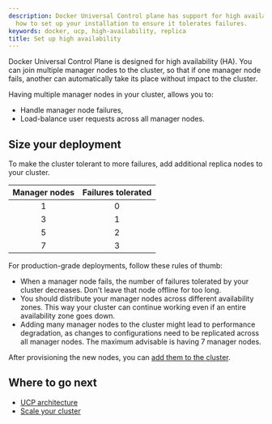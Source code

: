 ```yaml
---
description: Docker Universal Control plane has support for high availability. Learn
  how to set up your installation to ensure it tolerates failures.
keywords: docker, ucp, high-availability, replica
title: Set up high availability
---
```


Docker Universal Control Plane is designed for high availability (HA). You can
join multiple manager nodes to the cluster, so that if one manager node fails,
another can automatically take its place without impact to the cluster.

Having multiple manager nodes in your cluster, allows you to:

* Handle manager node failures,
* Load-balance user requests across all manager nodes.

## Size your deployment

To make the cluster tolerant to more failures, add additional replica nodes to
your cluster.

| Manager nodes | Failures tolerated |
|:-------------:|:------------------:|
|       1       |         0          |
|       3       |         1          |
|       5       |         2          |
|       7       |         3          |


For production-grade deployments, follow these rules of thumb:

* When a manager node fails, the number of failures tolerated by your cluster
decreases. Don't leave that node offline for too long.
* You should distribute your manager nodes across different availability zones.
This way your cluster can continue working even if an entire availability zone
goes down.
* Adding many manager nodes to the cluster might lead to performance
degradation, as changes to configurations need to be replicated across all
manager nodes. The maximum advisable is having 7 manager nodes.

After provisioning the new nodes, you can
[add them to the cluster](../install/scale-your-cluster.md).


## Where to go next

* [UCP architecture](../architecture.md)
* [Scale your cluster](../install/scale-your-cluster.md)
